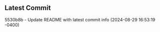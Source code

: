 
## Latest Commit
5530b8b - Update README with latest commit info (2024-08-29 16:53:19 -0400) <Yunxi-Zhou>
